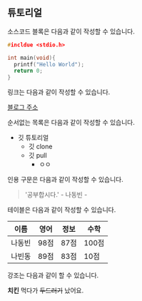 ## 튜토리얼

소스코드 블록은 다음과 같이 작성할 수 있습니다.


```c
#incldue <stdio.h>

int main(void){
  printf("Hello World");
  return 0;
}


```

링크는 다음과 같이 작성할 수 있습니다.

[블로그 주소](https://blog.naver.com/grayduck)

순서없는 목록은 다음과 같이 작성할 수 있습니다.

* 깃 튜토리얼
  * 깃 clone
  * 깃 pull
    * ㅇㅇ
    
인용 구문은 다음과 같이 작성할 수 있습니다.

> '공부합시다.' - 나동빈 -

테이블은 다음과 같이 작성할 수 있습니다.

이름|영어|정보|수학
---|---|---|---|
나동빈|98점|87점|100점|
나빈동|89점|83점|10점|

강조는 다음과 같이 할 수 있습니다.

**치킨** 먹다가 ~~두드러기~~ 났어요.
